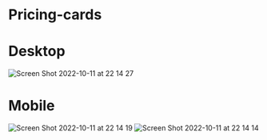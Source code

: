 # Pricing-cards

# Desktop
![Screen Shot 2022-10-11 at 22 14 27](https://user-images.githubusercontent.com/73247644/195179218-2fbc5620-5a50-474f-9e7f-b17f8047c70a.png)

# Mobile
![Screen Shot 2022-10-11 at 22 14 19](https://user-images.githubusercontent.com/73247644/195179265-c148babd-6cc0-4fe9-8605-41ba437f6afa.png)
![Screen Shot 2022-10-11 at 22 14 14](https://user-images.githubusercontent.com/73247644/195179270-8dc43f73-8f0a-4bc6-82bb-21fad6ba0ffa.png)


